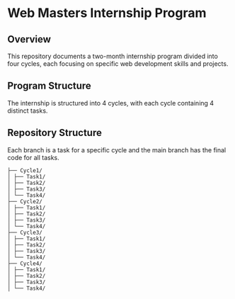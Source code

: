 # Web Masters Internship Program

## Overview

This repository documents a two-month internship program divided into four cycles, each focusing on specific web development skills and projects.

## Program Structure

The internship is structured into 4 cycles, with each cycle containing 4 distinct tasks.

## Repository Structure

Each branch is a task for a specific cycle and the main branch has the final code for all tasks.

```
├── Cycle1/
│ ├── Task1/
│ ├── Task2/
│ ├── Task3/
│ └── Task4/
├── Cycle2/
│ ├── Task1/
│ ├── Task2/
│ ├── Task3/
│ └── Task4/
├── Cycle3/
│ ├── Task1/
│ ├── Task2/
│ ├── Task3/
│ └── Task4/
├── Cycle4/
│ ├── Task1/
│ ├── Task2/
│ ├── Task3/
│ └── Task4/
```

## Getting Started

1. Clone the repository

   ```bash
   git clone https://github.com/Mahmoud-Fares/Web-Masters.git
   ```

2. Navigate to the specific task directory

   ```bash
   cd Cycle1/Task1
   ```

### Cycle 1:

-  [✅] Task 1: Landing Page - [Live Demo](https://web-masters-landing-page.netlify.app/)
-  [✅] Task 2: Image Gallery with vanilla JS - [Live Demo](https://web-masters-image-gallery.netlify.app/)
-  [✅] Task 3: HTML, CSS Quiz
-  [✅] Task 4: Refactoring Code - [Live Demo](https://web-masters-code-refactor.netlify.app/)

### Cycle 2:

-  [ ] Task 1: [Task Description]
-  [ ] Task 2: [Task Description]
-  [ ] Task 3: [Task Description]
-  [ ] Task 4: [Task Description]

### Cycle 3:

-  [ ] Task 1: [Task Description]
-  [ ] Task 2: [Task Description]
-  [ ] Task 3: [Task Description]
-  [ ] Task 4: [Task Description]

### Cycle 4:

-  [ ] Task 1: [Task Description]
-  [ ] Task 2: [Task Description]
-  [ ] Task 3: [Task Description]
-  [ ] Task 4: [Task Description]

## Progress Tracking

-  Each task will be marked as completed using checkboxes in this README
-  Individual task directories will contain:
   -  Implementation code
   -  Documentation
   -  Any additional resources
   -  Live Demo Link
